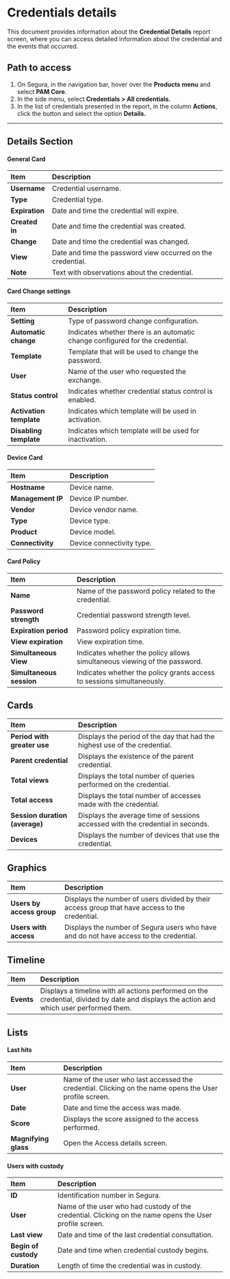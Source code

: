 # Credentials details

This document provides information about the **Credential Details** report screen, where you can access detailed information about the credential and the events that occurred.

## Path to access

1. On Segura, in the navigation bar, hover over the **Products menu** and select **PAM Core**.  
2. In the side menu, select **Credentials > All credentials.**  
3. In the list of credentials presented in the report, in the column **Actions**, click the button and select the option **Details.**

---
## Details Section
#### General Card

| **Item** | **Description** |
| :---- | :---- |
| **Username** | Credential username. |
| **Type** | Credential type. |
| **Expiration** | Date and time the credential will expire. |
| **Created in** | Date and time the credential was created. |
| **Change** | Date and time the credential was changed. |
| **View** | Date and time the password view occurred on the credential. |
| **Note** | Text with observations about the credential. |

#### Card Change settings

| **Item** | **Description** |
| :---- | :---- |
| **Setting** | Type of password change configuration. |
| **Automatic change** | Indicates whether there is an automatic change configured for the credential. |
| **Template** | Template that will be used to change the password. |
| **User** | Name of the user who requested the exchange. |
| **Status control** | Indicates whether credential status control is enabled. |
| **Activation template** | Indicates which template will be used in activation. |
| **Disabling template** | Indicates which template will be used for inactivation. |

#### Device Card

| **Item** | **Description** |
| :---- | :---- |
| **Hostname** | Device name. |
| **Management IP** | Device IP number. |
| **Vendor** | Device vendor name. |
| **Type** | Device type. |
| **Product** | Device model. |
| **Connectivity** | Device connectivity type. |

#### Card Policy

| **Item** | **Description** |
| :---- | :---- |
| **Name** | Name of the password policy related to the credential. |
| **Password strength** | Credential password strength level. |
| **Expiration period** | Password policy expiration time. |
| **View expiration** | View expiration time. |
| **Simultaneous View** | Indicates whether the policy allows simultaneous viewing of the password. |
| **Simultaneous session** | Indicates whether the policy grants access to sessions simultaneously. |

## Cards

| **Item** | **Description** |
| :---- | :---- |
| **Period with greater use** | Displays the period of the day that had the highest use of the credential. |
| **Parent credential** | Displays the existence of the parent credential. |
| **Total views** | Displays the total number of queries performed on the credential. |
| **Total access** | Displays the total number of accesses made with the credential. |
| **Session duration (average)** | Displays the average time of sessions accessed with the credential in seconds. |
| **Devices** | Displays the number of devices that use the credential. |

## Graphics

| **Item** | **Description** |
| :---- | :---- |
| **Users by access group** | Displays the number of users divided by their access group that have access to the credential. |
| **Users with access** | Displays the number of Segura users who have and do not have access to the credential. |

## Timeline

| **Item** | **Description** |
| :---- | :---- |
| **Events** | Displays a timeline with all actions performed on the credential, divided by date and displays the action and which user performed them. |

## Lists  
#### Last hits

| **Item** | **Description** |
| :---- | :---- |
| **User** | Name of the user who last accessed the credential. Clicking on the name opens the User profile screen. |
| **Date** | Date and time the access was made. |
| **Score** | Displays the score assigned to the access performed. |
| **Magnifying glass** | Open the Access details screen. |

#### Users with custody

| **Item** | **Description** |
| :---- | :---- |
| **ID** | Identification number in Segura. |
| **User** | Name of the user who had custody of the credential. Clicking on the name opens the User profile screen. |
| **Last view** | Date and time of the last credential consultation. |
| **Begin of custody** | Date and time when credential custody begins. |
| **Duration** | Length of time the credential was in custody. |